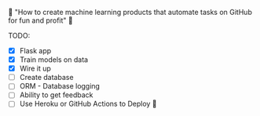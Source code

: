 :construction: "How to create machine learning products that automate tasks on GitHub for fun and profit" :construction:


TODO: 
- [x] Flask app
- [x] Train models on data
- [x] Wire it up
- [ ] Create database
- [ ] ORM - Database logging
- [ ] Ability to get feedback
- [ ] Use Heroku or GitHub Actions to Deploy :rocket: